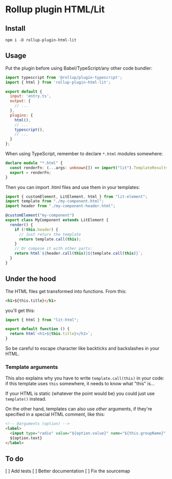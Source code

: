 # Rollup plugin HTML/Lit

## Install

```
npm i -D rollup-plugin-html-lit
```

## Usage

Put the plugin before using Babel/TypeScript/any other code bundler:

```js
import typescript from '@rollup/plugin-typescript';
import { html } from 'rollup-plugin-html-lit';

export default {
  input: 'entry.ts',
  output: {
    // ...
  },
  plugins: {
    html(),
    // ...
    typescript(),
    // ...
  }
};
```

When using TypeScript, remember to declare `*.html` modules somewhere:

```ts
declare module "*.html" {
  const renderFn: (...args: unknown[]) => import("lit").TemplateResult<1>;
  export = renderFn;
}
```

Then you can import .html files and use them in your templates:

```ts
import { customElement, LitElement, html } from "lit-element";
import template from "./my-component.html";
import header from "./my-component-header.html";

@customElement("my-component")
export class MyComponent extends LitElement {
  render() {
    if (!this.header) {
      // Just return the template
      return template.call(this);
    }
    // Or compose it with other parts:
    return html`${header.call(this)}${template.call(this)}`;
  }
}
```

## Under the hood

The HTML files get transformed into functions. From this:

```html
<h1>${this.title}</h1>
```

you'll get this:

```js
import { html } from "lit-html";

export default function () {
  return html`<h1>${this.title}</h1>`;
}
```

So be careful to escape character like backticks and backslashes in your HTML.

### Template arguments

This also explains why you have to write `template.call(this)` in your code:
if this template uses `this` somewhere, it needs to know what "this" is...

If your HTML is static (whatever the point would be) you could just use
`template()` instead.

On the other hand, templates can also use _other_ arguments, if they're
specified in a special HTML comment, like this:

```html
<!-- @arguments (option) -->
<label>
  <input type="radio" value="${option.value}" name="${this.groupName}" />
  ${option.text}
</label>
```

## To do

[ ] Add tests
[ ] Better documentation
[ ] Fix the sourcemap
